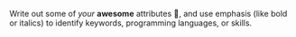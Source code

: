 Write out some of *your* **awesome** attributes 🥇, and use emphasis (like bold or italics) to identify keywords, programming languages, or skills. 
